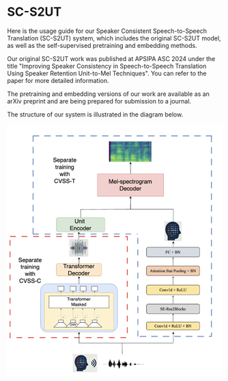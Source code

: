 # SC-S2UT

Here is the usage guide for our Speaker Consistent Speech-to-Speech Translation (SC-S2UT) system, which includes the original SC-S2UT model, as well as the self-supervised pretraining and embedding methods.

Our original SC-S2UT work was published at APSIPA ASC 2024 under the title "Improving Speaker Consistency in Speech-to-Speech Translation Using Speaker Retention Unit-to-Mel Techniques". You can refer to the paper for more detailed information. 

The pretraining and embedding versions of our work are available as an arXiv preprint and are being prepared for submission to a journal.

The structure of our system is illustrated in the diagram below. 

![Figure1: Speaker Retention Unit-to-Mel based Speaker Consistency S2UT System Workflow Overview](figure/structure.png)

